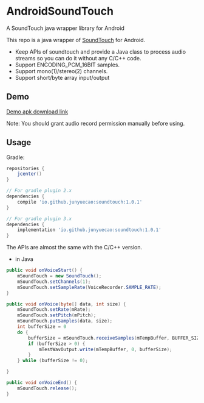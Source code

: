 # AndroidSoundTouch
A SoundTouch java wrapper library for Android

This repo is a java wrapper of [SoundTouch](https://www.surina.net/soundtouch/) for Android.

 - Keep APIs of soundtouch and provide a Java class to process audio streams so you can do it without any C/C++ code.
 - Support ENCODING_PCM_16BIT samples.
 - Support mono(1)/stereo(2) channels.
 - Support short/byte array input/output

## Demo

[Demo apk download link](https://github.com/junyuecao/AndroidSoundTouch/blob/master/app-release.apk?raw=true)

Note: You should grant audio record permission manually before using.

## Usage
Gradle:
```groovy
repositories {
    jcenter()
}

// For gradle plugin 2.x
dependencies {
    compile 'io.github.junyuecao:soundtouch:1.0.1'
}

// For gradle plugin 3.x
dependencies {
    implementation 'io.github.junyuecao:soundtouch:1.0.1'
}
```

The APIs are almost the same with the C/C++ version.
- in Java
```Java
public void onVoiceStart() {
    mSoundTouch = new SoundTouch();
    mSoundTouch.setChannels(1);
    mSoundTouch.setSampleRate(VoiceRecorder.SAMPLE_RATE);
}

public void onVoice(byte[] data, int size) {
    mSoundTouch.setRate(mRate);
    mSoundTouch.setPitch(mPitch);
    mSoundTouch.putSamples(data, size);
    int bufferSize = 0
    do {
        bufferSize = mSoundTouch.receiveSamples(mTempBuffer, BUFFER_SIZE);
        if (bufferSize > 0) {
            mTestWavOutput.write(mTempBuffer, 0, bufferSize);
        }
    } while (bufferSize != 0);

}

public void onVoiceEnd() {
    mSoundTouch.release();
}
```

